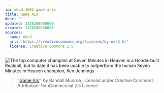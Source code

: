 ```yaml
---
id: xkcd.1002-game-a-is
title: Game AIs
desc: ''
updated: 1326268800000
created: 1326268800000
sources:
  name: xkcd
  url: 'https://creativecommons.org/licenses/by-nc/2.5/'
  license: Creative Commons 2.5
---
```

![The top computer champion at Seven Minutes in Heaven is a Honda-built Realdoll, but to date it has been unable to outperform the human Seven Minutes in Heaven champion, Ken Jennings.](https://imgs.xkcd.com/comics/game_ais.png)
> "[Game AIs](https://xkcd.com/1002/)", by Randall Munroe, licensed under Creative Commons Attribution-NonCommercial 2.5 License
